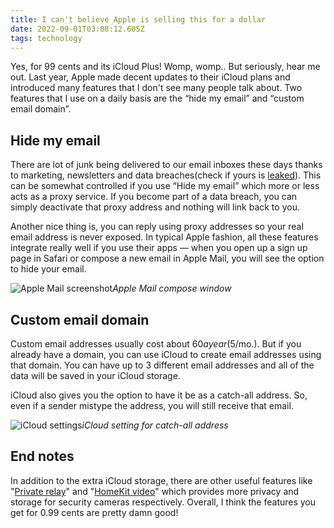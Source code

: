 ```yaml
---
title: I can't believe Apple is selling this for a dollar
date: 2022-09-01T03:08:12.605Z
tags: technology
---
```

Yes, for 99 cents and its iCloud Plus! Womp, womp.. But seriously, hear me out. Last year, Apple made decent updates to their iCloud plans and introduced many features that I don't see many people talk about. Two features that I use on a daily basis are the “hide my email” and “custom email domain”. 

## Hide my email

There are lot of junk being delivered to our email inboxes these days thanks to marketing, newsletters and data breaches(check if yours is [leaked](https://haveibeenpwned.com)). This can be somewhat controlled if you use “Hide my email” which more or less acts as a proxy service. If you become part of a data breach, you can simply deactivate that proxy address and nothing will link back to you. 

Another nice thing is, you can reply using proxy addresses so your real email address is never exposed. In typical Apple fashion, all these features integrate really well if you use their apps — when you open up a sign up page in Safari or compose a new email in Apple Mail, you will see the option to hide your email. 

![Apple Mail screenshot ](https://ucarecdn.com/e695b000-687f-4df6-b12b-16db23d26779/-/format/auto/-/quality/smart_retina/-/stretch/off/-/resize/1200x/ "Apple Mail screenshot")_Apple Mail compose window_

## Custom email domain

Custom email addresses usually cost about $60 a year ($5/mo.). But if you already have a domain, you can use iCloud to create email addresses using that domain. You can have up to 3 different email addresses and all of the data will be saved in your iCloud storage.

iCloud also gives you the option to have it be as a catch-all address. So, even if a sender mistype the address, you will still receive that email.

![iCloud settings](https://ucarecdn.com/6cc8e44c-33c7-4f0b-9981-86ac516cd4aa/-/format/auto/-/quality/smart_retina/-/stretch/off/-/resize/1200x/ "iCloud settings")_iCloud setting for catch-all address_

## End notes

In addition to the extra iCloud storage, there are other useful features like "[Private relay](https://support.apple.com/guide/icloud/icloud-private-relay-mm8010d8daf3/1.0/icloud/1.0)" and "[HomeKit video](https://support.apple.com/guide/icloud/icloud-homekit-secure-video-mme054c72692/1.0/icloud/1.0)" which provides more privacy and storage for security cameras respectively. Overall, I think the features you get for 0.99 cents are pretty damn good!